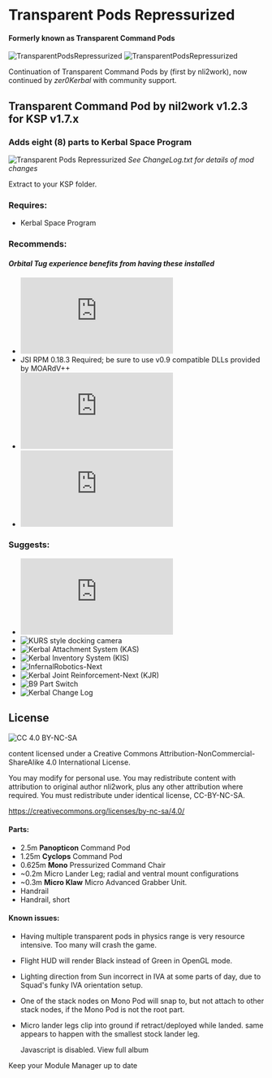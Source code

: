 # Transparent Pods Repressurized
#### Formerly known as Transparent Command Pods
![TransparentPodsRepressurized](https://img.shields.io/badge/KSP%20version-1.7.x-66ccff.svg?style=flat-square) 
![TransparentPodsRepressurized](https://img.shields.io/badge/MOD%20version-1.2.3.0-orange.svg?style=flat-square)

Continuation of Transparent Command Pods by (first by nli2work), now continued by *zer0Kerbal* with community support.

## Transparent Command Pod by nil2work v1.2.3 for KSP v1.7.x
### Adds eight (8) parts to Kerbal Space Program

![Transparent Pods Repressurized](https://youtu.be/CB3N8tRPcRA "Transparent Pods Repressurized")
*See ChangeLog.txt for details of mod changes* 

Extract to your KSP folder.

### Requires: 
 * Kerbal Space Program
 
### Recommends: 
#### *Orbital Tug experience benefits from having these installed* 
 * ![ModuleManager](http://forum.kerbalspaceprogram.com/index.php?/topic/50533-105-module-manager-2618-january-17th-with-even-more-sha-and-less-bug/) 
 * JSI RPM 0.18.3 Required; be sure to use v0.9 compatible DLLs provided by MOARdV++
 * ![RasterPropMonitor](https://forum.kerbalspaceprogram.com/index.php?/topic/105821-16x-rasterpropmonitor-development-stopped-v0306-29-december-2018/)
 * ![JSI Advanced Transparent Pods](https://forum.kerbalspaceprogram.com/index.php?/topic/138433-17x-jsi-advanced-transparent-pods-/) 

### Suggests: 
 * ![AllYAll](http://forum.kerbalspaceprogram.com/index.php?/topic/155858-ksp-122-all)
 * ![KURS style docking camera ](https://github.com/linuxgurugamer/DockingCam)
 * ![Kerbal Attachment System (KAS)]() 
 * ![Kerbal Inventory System (KIS)]() 
 * ![InfernalRobotics-Next]() 
 * ![Kerbal Joint Reinforcement-Next (KJR)]() 
 * ![B9 Part Switch]("http://forum.kerbalspaceprogram.com/index.php?showtopic=140541") 
 * ![Kerbal Change Log]() 

## License
![[CC 4.0 BY-NC-SA](https://creativecommons.org/licenses/by-nc-sa/4.0/)](https://i.creativecommons.org/l/by-nc-sa/4.0/88x31.png "CC 4.0 BY-NC-SA")

content licensed under a Creative Commons Attribution-NonCommercial-ShareAlike 4.0 International License.

You may modify for personal use. You may redistribute content with attribution to original author nli2work, plus any other attribution where required. You must redistribute under identical license, CC-BY-NC-SA. 

https://creativecommons.org/licenses/by-nc-sa/4.0/

#### Parts:
+ 2.5m **Panopticon** Command Pod
+ 1.25m **Cyclops** Command Pod
+ 0.625m **Mono** Pressurized Command Chair
+ ~0.2m Micro Lander Leg; radial and ventral mount configurations
+ ~0.3m **Micro Klaw** Micro Advanced Grabber Unit.
+ Handrail
+ Handrail, short

#### Known issues:
 + Having multiple transparent pods in physics range is very resource intensive. Too many will crash the game.
 + Flight HUD will render Black instead of Green in OpenGL mode.
 + Lighting direction from Sun incorrect in IVA at some parts of day, due to Squad's funky IVA orientation setup.
 + One of the stack nodes on Mono Pod will snap to, but not attach to other stack nodes, if the Mono Pod is not the root part.
 + Micro lander legs clip into ground if retract/deployed while landed. same appears to happen with the smallest stock lander leg.

    Javascript is disabled. View full album 

Keep your Module Manager up to date 
 
